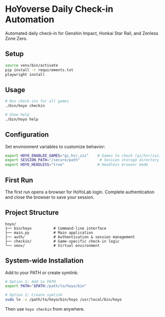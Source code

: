 # HoYoverse Daily Check-in Automation

Automated daily check-in for Genshin Impact, Honkai Star Rail, and Zenless Zone Zero.

## Setup

```bash
source venv/bin/activate
pip install -r requirements.txt
playwright install
```

## Usage

```bash
# Run check-ins for all games
./bin/hoyo checkin

# Show help
./bin/hoyo help
```

## Configuration

Set environment variables to customize behavior:

```bash
export HOYO_ENABLED_GAMES="gi,hsr,zzz"    # Games to check (gi/hsr/zzz)
export SESSION_PATH="/secure/path"         # Session storage directory
export HOYO_HEADLESS="true"               # Headless browser mode
```

## First Run

The first run opens a browser for HoYoLab login. Complete authentication and close the browser to save your session.

## Project Structure

```
hoyo/
├── bin/hoyo          # Command-line interface
├── main.py           # Main application
├── auth/             # Authentication & session management
├── checkin/          # Game-specific check-in logic
└── venv/             # Virtual environment
```

## System-wide Installation

Add to your PATH or create symlink:

```bash
# Option 1: Add to PATH
export PATH="$PATH:/path/to/hoyo/bin"

# Option 2: Create symlink
sudo ln -s /path/to/hoyo/bin/hoyo /usr/local/bin/hoyo
```

Then use `hoyo checkin` from anywhere.